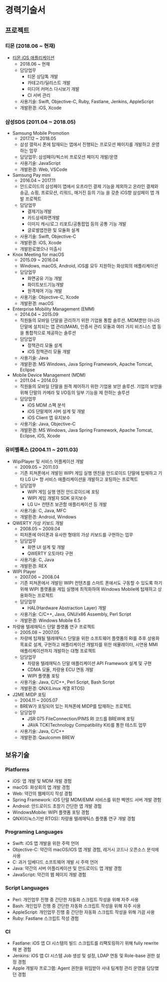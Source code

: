 # 경력기술서

## 프로젝트
### 티몬 (2018.06 ~ 현재)
* [티몬 iOS 애플리케이션](https://apps.apple.com/kr/app/id463434588)
  * 2018.06 ~ 현재
  * 담당업무
    * 티몬 상담톡 개발
    * 카테고리/딜리스트 개발
    * 미디어 커머스 다시보기 개발
    * CI 서버 관리
  * 사용기술: Swift, Objective-C, Ruby, Fastlane, Jenkins, AppleScript
  * 개발환경: iOS, Xcode
### 삼성SDS (2011.04 ~ 2018.05)
* Samsung Mobile Promotion
  * 2017.12 ~ 2018.05
  * 삼성 갤럭시 폰에 탑재되는 앱에서 진행되는 프로모션 페이지를 개발하고 운영하는 업무
  * 담당업무: 삼성페이/빅스비 프로모션 페이지 개발/운영
  * 사용기술: JavaScript
  * 개발환경: Web, VSCode
* Samsung Pay mini
  * 2016.04 ~ 2017.11
  * 안드로이드의 삼성페이 앱에서 오프라인 결제 기능을 제외하고 온라인 결제와 송금, 쇼핑, 프로모션, 리워드, 매거진 등의 기능 을 갖춘 iOS향 삼성페이 앱 개발 프로젝트
  * 담당업무
    * 결제기능개발
    * 카드상세화면개발
    * 이미지 캐시/로그 리포트/공통팝업 등의 공통 기능 개발
    * 글로벌앱전환 및 모듈화 설계
  * 사용기술: Swift, Objective-C
  * 개발환경: iOS, Xcode
  * 개발완료했으나 미출시
* Knox Meeting for macOS
  * 2015.09 ~ 2016.04
  * Windows, macOS, Android, iOS를 모두 지원하는 화상회의 애플리케이션
  * 담당업무
    * 화면공유 기능 개발
    * 화이트보드기능개발
    * 원격제어 기능 개발
  * 사용기술: Objective-C, Xcode
  * 개발환경: macOS
* Enterprise Mobility Management (EMM)
  * 2014.04 ~ 2015.09
  * 직원들의 모바일 단말을 관리하기 위한 기업용 통합 솔루션. MDM뿐만 아니라 단말에 설치되는 앱 관리(MAM), 인증서 관리 모듈과 여러 가지 비즈니스 앱 등을 통합적으로 제공하는 솔루션
  * 담당업무
    * 정책관리 모듈 설계
    * iOS 정책관리 모듈 개발
  * 사용기술: Java
  * 개발환경: MS Windows, Java Spring Framework, Apache Tomcat, Eclipse
* Mobile Device Management (MDM)
  * 2011.04 ~ 2014.03
  * 직원들의 모바일 단말을 원격 제어하기 위한 기업용 보안 솔루션. 기업의 보안을 위해 단말의 카메라 및 I/O등의 일부 기능을 제 한하는 솔루션
  * 담당업무
    * iOS MDM 스펙 분석
    * iOS 단말제어 서버 설계 및 개발
    * iOS Client 앱 유지보수
  * 사용기술: Java, Objective-C
  * 개발환경: MS Windows, Java Spring Framework, Apache Tomcat, Eclipse, iOS, Xcode

### 유비벨록스 (2004.11 ~ 2011.03)
* WipiPlayer 및 서비스 어플케이션 개발
  * 2009.05 ~ 2011.03
  * 기존 피쳐폰에서 개발된 WIPI 게임 실행 엔진을 안드로이드 단말에 탑재하고 기타 LG U+ 향 서비스 애플리케이션을 개발하고 포팅하는 프로젝트
  * 담당업무
    * WIPI 게임 실행 엔진 안드로이드에 포팅
    * WIPI 게임 개발자 SDK 유지보수
    * LG U+ 컨텐츠 보관함 애플리케이션 등 개발
  * 사용기술: C, Java, MFC
  * 개발환경: Android, Windows
* QWERTY 가상 키보드 개발
  * 2008.05 ~ 2009.04
  * 피처폰에 아이폰과 유사한 형태의 가상 키보드를 구현하는 업무
  * 담당업무
    * 화면 UI 설계 및 개발
    * QWERTY 오토마타 구현
  * 사용기술: C, Java
  * 개발환경: REX
* WIPI Player
  * 2007.06 ~ 2008.04
  * 기존 피쳐폰에서 개발된 WIPI 컨텐츠를 스마트 폰에서도 구동할 수 있도록 하기 위해 WIPI 플랫폼을 게임 실행에 최적화하여 Windows Mobile에 탑재하고 상용화하는 프로젝트
  * 담당업무
    * HAL(Hardware Abstraction Layer) 개발
  * 사용기술: C/C++, Java, GNU/x86 Assembly, Perl Script
  * 개발환경: Windows Mobile 6.5
* 차량용 텔레매틱스 단말 플랫폼 연구 프로젝트
  * 2005.08 ~ 2007.05
  * 차량에 탑재될 텔레매틱스 단말을 위한 소프트웨어 플랫폼의 RI를 추후 상용화 목표로 설계, 구현하고 애플리케이션 개발자를 위한 에뮬레이터, 시연용 MMI 애플리케이션까지 개발하는 대형 프로젝트
  * 담당업무
    * 차량용 텔레매틱스 단말 애플리케이션 API Framework 설계 및 구현
    * CDMA 모듈, 차량용 ECU 연동 개발
    * WIPI 플랫폼 포팅
  * 사용기술: Java, C/C++, Perl Script, Bash Script
  * 개발환경: QNX(Linux 계열 RTOS)
* J2ME MIDP 포팅
  * 2004.11 ~ 2005.07
  * BREW가 포팅되어 있는 피쳐폰에 MIDP를 탑재하는 프로젝트
  * 담당업무
    * JSR 075 FileConnection/PIMS RI 코드를 BREW에 포팅
    * JAVA TCK(Technology Compatibility Kit)를 통한 테스트 업무
  * 사용기술: Java, C/C++
  * 개발환경: Qaulcomm BREW

## 보유기술
### Platforms
* iOS: 앱 개발 및 MDM 개발 경험
* macOS: 화상회의 앱 개발 경험
* Web: 약간의 웹페이지 작성 경험
* Spring Framework: iOS 단말 MDM/EMM 서비스를 위한 벡엔드 서버 개발 경험
* Android: 안드로이드 초창기 간단한 앱 개발 경험
* WindowsMobile: WIPI 플랫폼 포팅 경험
* QNX(리눅스기반 RTOS): 차량용 텔레매틱스 플랫폼 연구 개발 경험

### Programing Languages
* Swift: iOS 앱 개발을 위한 주력 언어
* Objective-C: 약간의 macOS/iOS 앱 개발 경험, 레거시 코드나 오픈소스 분석에 사용
* C: 과거 임베디드 소프트웨어 개발 시 주력 언어
* Java: 약간의 서버 어플리케이션 및 안드로이드 앱 개발 경험
* JavaScript: 약간의 웹 페이지 개발 경험

### Script Languages
* Perl: 개인업무 진행 중 간단한 자동화 스크립트 작성을 위해 자주 사용
* Bash: 개인업무 진행 중 간단한 자동화 스크립트 작성을 위해 자주 사용
* AppleScript: 개인업무 진행 중 간단한 자동화 스크립트 작성을 위해 가끔 사용
* Ruby: Fastlane 스크립트 작성 경험

### CI
* Fastlane: iOS 앱 CI 시스템의 빌드 스크립트를 리팩토링하기 위해 fully rewrite 해 본 경험
* Jenkins: iOS 앱 CI 시스템 Job 생성 및 설정, LDAP 연동 및 Role-base 권한 설정 경험
* Apple 개발자 프로그램: Agent 권한을 위임받아 사내 팀계정 관리 운영을 담당했던 경험

